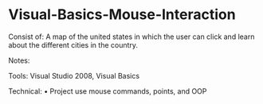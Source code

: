 ﻿# Visual-Basics-Mouse-Interaction
Consist of:
A map of the united states in which the user can click and learn about the different cities in the country.

Notes:

Tools: Visual Studio 2008, Visual Basics

Technical:
• Project use mouse commands, points, and OOP
